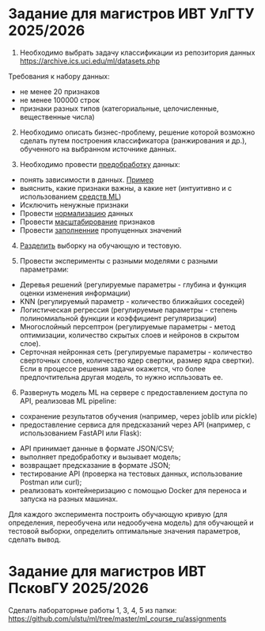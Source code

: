# Задание для магистров ИВТ УлГТУ 2025/2026
1. Необходимо выбрать задачу классификации из репозитория данных https://archive.ics.uci.edu/ml/datasets.php

Требования к набору данных:
* не менее 20 признаков
* не менее 100000 строк
* признаки разных типов (категориальные, целочисленные, вещественные числа)

2. Необходимо описать бизнес-проблему, решение которой возможно сделать путем построения классификатора (ранжирования и др.), обученного на выбранном источнике данных.

3. Необходимо провести [предобработку](https://scikit-learn.org/stable/modules/preprocessing.html) данных:
* понять зависимости в данных. [Пример](https://github.com/Yorko/mlcourse.ai/blob/master/jupyter_russian/topic01_pandas_data_analysis/topic1_habr_pandas.ipynb)
* выяснить, какие признаки важны, а какие нет (интуитивно и с использованием [средств ML](http://datareview.info/article/otbor-priznakov-dlya-mashinnogo-obucheniya-na-python/))
* Исключить ненужные признаки
* Провести [нормализацию](https://scikit-learn.org/stable/modules/generated/sklearn.preprocessing.normalize.html) данных
* Провести [масштабирование](https://scikit-learn.org/stable/modules/generated/sklearn.preprocessing.StandardScaler.html) признаков
* Провести [заполненние](https://scikit-learn.org/stable/modules/impute.html) пропущенных значений 

4. [Разделить](https://scikit-learn.org/stable/modules/generated/sklearn.model_selection.train_test_split.html) выборку на обучающую и тестовую.

5. Провести эксперименты с разными моделями с разными параметрами:
* Деревья решений (регулируемые параметры - глубина и функция оценки изменения информации)
* KNN (регулируемый параметр - количество ближайших соседей)
* Логистическая регрессия (регулируемые параметры - степень полиномиальной функции и коэффициент регуляризации)
* Многослойный персептрон (регулируемые параметры - метод оптимизации, количество скрытых слоев и нейронов в скрытом слое).
* Серточная нейронная сеть (регулируемые параметры - количество сверточных слоев, количество ядер свертки, размер ядра свертки).
Если в процессе решения задачи окажется, что более предпочтительна другая модель, то нужно испльзовать ее.

6. Развернуть модель ML на сервере с предоставлением доступа по API, реализовав ML pipeline:
* сохранение результатов обучения (например, через joblib или pickle)
* предоставление сервиса для предсказаний через API (например, с использованием FastAPI или Flask):
- API принимает данные в формате JSON/CSV;
- выполняет предобработку и вызывает модель;
- возвращает предсказание в формате JSON;
- тестирование API (проверка на тестовых данных, использование Postman или curl);
- реализовать контейнеризацию с помощью Docker для переноса и запуска на разных машинах.

Для каждого эксперимента построить обучающую кривую (для определения, переобучена или недообучена модель) для обучающей и тестовой выборки, определить оптимальные значения параметров, сделать вывод.

# Задание для магистров ИВТ ПсковГУ 2025/2026
Сделать лабораторные работы 1, 3, 4, 5 из папки: https://github.com/ulstu/ml/tree/master/ml_course_ru/assignments
